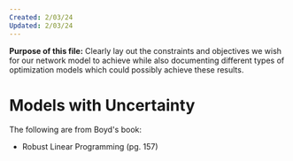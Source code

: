 ```yaml
---
Created: 2/03/24
Updated: 2/03/24
---
```


**Purpose of this file:** Clearly lay out the constraints and objectives we wish for our network model to achieve while also documenting different types of optimization models which could possibly achieve these results.

# Models with Uncertainty
The following are from Boyd's book:
- Robust Linear Programming (pg. 157) 